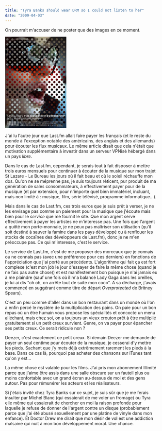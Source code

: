 ```yaml
---
title: "Tyra Banks should wear DRM so I could not listen to her"
date: "2009-04-03"
---
```


On pourrait m'accuser de ne poster que des images en ce moment.

[![girlfriendexperience](images/girlfriendexperience-202x300.jpg "girlfriendexperience")](http://blog.smwhr.net/wp-content/uploads/2009/04/girlfriendexperience.jpg)

J'ai lu l'autre jour que Last.fm allait faire payer les français (et le reste du monde à l'exception notable des américains, des anglais et des allemands) pour écouter les flux musicaux. Le même article disait que cela n'était que motivation supplémentaire à investir dans un serveur VPNisé hébergé dans un pays _libre_.

Dans le cas de Last.fm, cependant, je serais tout à fait disposer à mettre trois euros mensuels pour continuer à écouter de la musique sur mon trajet St Lazare - Le Bureau les jours où il fait beau et où le soleil réchauffe mon dos. Qu'on ne se méprenne pas, je suis toujours réticent, pur produit de ma génération de sales consommateurs, à effectivement payer pour de la musique (et par extension, pour n'importe quel bien immatériel, incluant, mais non limité à : musique, film, série télévisé, programme informatique...).

Mais dans le cas de Last.fm, ces trois euros que je suis prêt à verser, je ne les envisage pas comme un paiement pour la musique que j'écoute mais bien pour le _service_ que me fournit le site. Que mon argent serve effectivement à payer les artistes ne m'interesse pas. Une fois que l'argent a quitté mon porte-monnaie, je ne peux pas maîtriser son utilisation (qu'il soit destiné à sauver la famine dans les pays développé ou à renflouer les stocks de cocaïnes des développeurs de Last.fm), donc je ne m'en préoccupe pas. Ce qui m'interesse, c'est le service.

Le service de Last.fm, c'est de me proposer des morceaux que je connais ou ne connais pas (avec une préférence pour ces derniers) en fonctions de l'appréciation que j'ai porté aux précédents. L'algorithme qui fait ça est fort complexe (c'est mon job le jour d'essayer de faire la même chose (quand je ne fais pas autre chose)) et est manifestement bon puisque je n'ai jamais eu à me plaindre (sauf une fois où il m'a balancé Lady Gaga dans les oreilles, je lui ai dis "oh oh, on arrête tout de suite mon coco". A sa décharge, j'avais commencé en suggérant comme titre de départ _Overprotected_ de Britney Spears).

C'est un peu comme d'aller dans un bon restaurant dans un monde où l'on a enfin percé le mystère de la multiplication des pains. On paie pour un bon repas où un être humain vous propose les spécialités et concocte un menu alléchant, mais chez soi, on a toujours un vieux crouton prêt à être multiplié gratuitement si un petit creux survient. Genre, on va payer pour épancher ses petits creux. Ce serait ridicule non ?

Deezer, c'est exactement ce petit creux. Si demain Deezer me demande de payer un seul centime pour écouter de la musique, je cesserai d'y mettre les pieds. Sachant que j'y mets déjà extrêmement rarement les pieds à la base. Dans ce cas là, pourquoi pas acheter des chansons sur iTunes tant qu'on y est...

La même chose est valable pour les films. J'ai pris mon abonnement Illimité parce que j'aime être assis dans une salle obscure sur un fauteil plus ou moins confortable avec un grand écran au-dessus de moi et des gens autour. Pas pour rémunérer les acteurs et les réalisateurs.

Si j'étais invité chez Tyra Banks sur ce sujet, je suis sûr que je me ferais insulter par Michel Blanc (qui essaierait de me voler un fromage) ou Tyra elle même qui essaierait de chercher en moi la raison profonde pour laquelle je refuse de donner de l'argent contre un disque (probablement parce que j'ai été abusé sexuellement par une platine de vinyle dans mon enfance). Et Doctor Drew me dirait que mon désir de vol est une addiction malsaine qui nuit à mon bon développement moral. Une chance.

